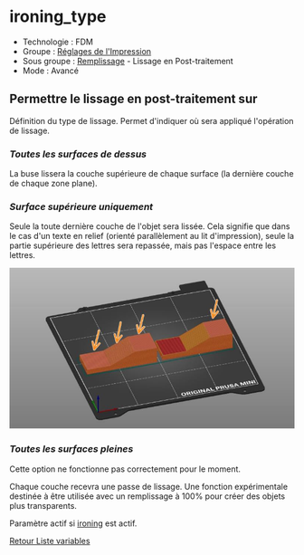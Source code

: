 # ironing_type

* Technologie : FDM
* Groupe : [Réglages de l'Impression](../print_settings/print_settings.md)
* Sous groupe : [Remplissage](../print_settings/print_settings.md#remplissage) - Lissage en Post-traitement
* Mode : Avancé

## Permettre le lissage en post-traitement sur 


Définition du type de lissage. Permet d'indiquer où sera appliqué l'opération de lissage.

### *Toutes les surfaces de dessus*

La buse lissera la couche supérieure de chaque surface (la dernière couche de chaque zone plane).

### *Surface supérieure uniquement*

Seule la toute dernière couche de l'objet sera lissée. Cela signifie que dans le cas d'un texte en relief (orienté parallèlement au lit d'impression), seule la partie supérieure des lettres sera repassée, mais pas l'espace entre les lettres.

![Toutes les surfaces supérieures (à gauche), Surface supérieure seulement (à droite)](images/ironing_type/085.jpeg)


### ***Toutes les surfaces pleines***

Cette option ne fonctionne pas correctement pour le moment.

Chaque couche recevra une passe de lissage. Une fonction expérimentale destinée à être utilisée avec un remplissage à 100% pour créer des objets plus transparents.


Paramètre actif si [ironing](ironing.md) est actif.


[Retour Liste variables](variable_list.md)